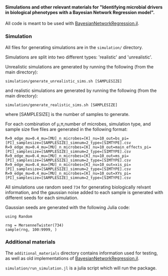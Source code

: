 #### Simulations and other relevant materials for "Identifying microbial drivers in biological phenotypes with a Bayesian Network Regression model".

All code is meant to be used with [BayesianNetworkRegression.jl](https://github.com/samozm/BayesianNetworkRegression.jl).

### Simulation
All files for generating simulations are in the `simulation/` directory.

Simulations are split into two different types: 'realistic' and 'unrealistic'.

Unrealistic simulations are generated by running the following (from the main directory):

```
simulation/generate_unrealistic_sims.sh [SAMPLESIZE]
```

and realistic simulations are generated by running the following (from the main directory):

```
simulation/generate_realistic_sims.sh [SAMPLESIZE]
```

where \[SAMPLESIZE\] is the number of samples to generate.

For each combination of μ,π,number of microbes, simulation type, and sample size five files are generated in the following format:


`R=9_edge_mu=0.4_mu=[MU]_n_microbes=[K]_nu=10_out=bs_pi=[PI]_samplesize=[SAMPLESIZE]_simnum=2_type=[SIMTYPE].csv`
`R=9_edge_mu=0.4_mu=[MU]_n_microbes=[K]_nu=10_out=main_effects_pi=[PI]_samplesize=[SAMPLESIZE]_simnum=2_type=[SIMTYPE].csv`
`R=9_edge_mu=0.4_mu=[MU]_n_microbes=[K]_nu=10_out=ms_pi=[PI]_samplesize=[SAMPLESIZE]_simnum=2_type=[SIMTYPE].csv`
`R=9_edge_mu=0.4_mu=[MU]_n_microbes=[K]_nu=10_out=xis_pi=[PI]_samplesize=[SAMPLESIZE]_simnum=2_type=[SIMTYPE].csv`
`R=9_edge_mu=0.4_mu=[MU]_n_microbes=[K]_nu=10_out=XYs_pi=[PI]_samplesize=[SAMPLESIZE]_simnum=2_type=[SIMTYPE].csv`

All simulations use random seed `734` for generating biologically relvant information, and the gaussian noise added to each sample is generated with different seeds for each simulation.

Gaussian seeds are generated with the following Julia code:

```
using Random

rng = MersenneTwister(734)
sample(rng, 100:9999, )
```

### Additional materials
The `additional_materials` directory contains information used for testing, as well as old implementations of [BayesianNetworkRegression.jl](https://github.com/samozm/BayesianNetworkRegression.jl).

`simulation/run_simulation.jl` is a julia script which will run the package.